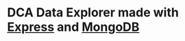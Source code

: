 # DCA Data Explorer made with [Express](https://expressjs.com/) and [MongoDB](https://www.mongodb.com/)
